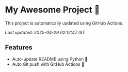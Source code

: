 # My Awesome Project 🚀

This project is automatically updated using GitHub Actions.

_Last updated: 2025-04-29 02:12:47 IST_

## Features
- Auto-update README using Python 🐍
- Auto Git push with GitHub Actions 🤖
